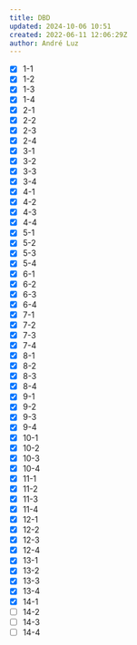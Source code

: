 ```yaml
---
title: DBD
updated: 2024-10-06 10:51
created: 2022-06-11 12:06:29Z
author: André Luz
---
```


- [X] 1-1
- [X] 1-2
- [X] 1-3
- [X] 1-4
- [X] 2-1
- [X] 2-2
- [X] 2-3
- [X] 2-4
- [X] 3-1
- [X] 3-2
- [X] 3-3
- [X] 3-4
- [X] 4-1
- [X] 4-2
- [X] 4-3
- [X] 4-4
- [X] 5-1
- [X] 5-2
- [X] 5-3
- [X] 5-4
- [X] 6-1
- [X] 6-2
- [X] 6-3
- [X] 6-4
- [X] 7-1
- [X] 7-2
- [X] 7-3
- [X] 7-4
- [X] 8-1
- [X] 8-2
- [X] 8-3
- [X] 8-4
- [X] 9-1
- [X] 9-2
- [X] 9-3
- [X] 9-4
- [X] 10-1
- [X] 10-2
- [X] 10-3
- [X] 10-4
- [X] 11-1
- [X] 11-2
- [X] 11-3
- [X] 11-4
- [X] 12-1
- [X] 12-2
- [X] 12-3
- [X] 12-4
- [X] 13-1
- [X] 13-2
- [X] 13-3
- [X] 13-4
- [X] 14-1
- [ ] 14-2
- [ ] 14-3
- [ ] 14-4